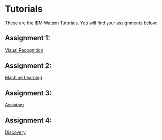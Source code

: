 # Tutorials
These are the IBM Watson Tutorials. You will find your assignments below:
## Assignment 1: 
   [Visual Recognition](https://github.com/efwoods/Tutorials/Watson-Visual-Recognition-GUI.md)
## Assignment 2:
   [Machine Learning](https://github.com/shauryg/Watson-CI/tree/master/Tutorials/Machine%20Learning)
## Assignment 3:
   [Assistant](https://github.com/efwoods/Tutorials/blob/master/Assistant.md)
## Assignment 4:
   [Discovery](https://github.com/efwoods/Tutorials/blob/master/Discovery.md)
